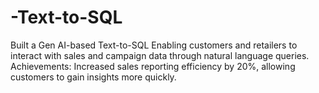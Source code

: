 # -Text-to-SQL
Built a Gen AI-based Text-to-SQL
Enabling customers and retailers to interact with sales and campaign
data through natural language queries.
Achievements: Increased sales reporting efficiency by 20%, allowing customers to gain insights more quickly.

